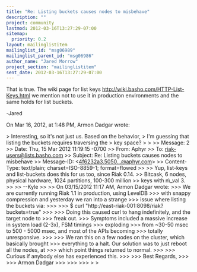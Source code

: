 ```yaml
---
title: "Re: Listing buckets causes nodes to misbehave"
description: ""
project: community
lastmod: 2012-03-16T13:27:29-07:00
sitemap:
  priority: 0.2
layout: mailinglistitem
mailinglist_id: "msg06989"
mailinglist_parent_id: "msg06986"
author_name: "Jared Morrow"
project_section: "mailinglistitem"
sent_date: 2012-03-16T13:27:29-07:00
---
```



That is true. The wiki page for list keys 
http://wiki.basho.com/HTTP-List-Keys.html we mention not to use it in 
production environments and the same holds for list buckets. 

-Jared


On Mar 16, 2012, at 1:48 PM, Armon Dadgar wrote:

&gt; Interesting, so it's not just us. Based on the behavior,
&gt; I'm guessing that listing the buckets requires traversing the
&gt; key space?
&gt; 
&gt; 
&gt;&gt; Message: 2
&gt;&gt; Date: Thu, 15 Mar 2012 11:19:15 -0700
&gt;&gt; From: Aphyr 
&gt;&gt; To: riak-users@lists.basho.com
&gt;&gt; Subject: Re: Listing buckets causes nodes to misbehave
&gt;&gt; Message-ID: &lt;4f6232a3.5050...@aphyr.com&gt;
&gt;&gt; Content-Type: text/plain; charset=ISO-8859-1; format=flowed
&gt;&gt; 
&gt;&gt; Yup, list-keys and list-buckets does this for us too, since Riak 0.14. 
&gt;&gt; Bitcask, 6 nodes, physical hardware, 1024 partitions, 100-300 million 
&gt;&gt; keys with n\\_val 3.
&gt;&gt; 
&gt;&gt; --Kyle
&gt;&gt; 
&gt;&gt; On 03/15/2012 11:17 AM, Armon Dadgar wrote:
&gt;&gt;&gt; We are currently running Riak 1.1 in production, using LevelDB
&gt;&gt;&gt; with snappy compression and yesterday we ran into a strange
&gt;&gt;&gt; issue where listing the buckets via:
&gt;&gt;&gt; 
&gt;&gt;&gt; $ curl "http://east-riak-001:8098/riak?buckets=true"
&gt;&gt;&gt; 
&gt;&gt;&gt; Doing this caused curl to hang indefinitely, and the target node to
&gt;&gt;&gt; freak out.
&gt;&gt;&gt; Symptoms included a massive increase in system load (2-3x), FSM timings
&gt;&gt;&gt; exploding
&gt;&gt;&gt; from ~30-50 msec to 500 - 5000 msec, and most of the APIs becoming
&gt;&gt;&gt; totally unresponsive.
&gt;&gt;&gt; 
&gt;&gt;&gt; We ran this on a few nodes on the cluster, which basically brought
&gt;&gt;&gt; everything to a halt. Our solution was to just reboot all the nodes, at
&gt;&gt;&gt; which point things returned to normal.
&gt;&gt;&gt; 
&gt;&gt;&gt; Curious if anybody else has experienced this.
&gt;&gt;&gt; 
&gt;&gt;&gt; Best Regards,
&gt;&gt;&gt; 
&gt;&gt;&gt; Armon Dadgar
&gt;&gt;&gt; 
&gt;&gt;&gt; 
&gt;&gt;&gt; 
&gt; 
&gt; 

